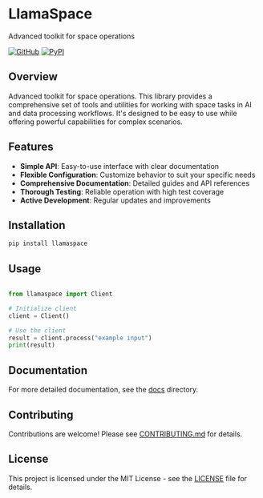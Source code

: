 # LlamaSpace

Advanced toolkit for space operations

[![GitHub](https://img.shields.io/github/license/llamasearchai/llamaspace)](https://github.com/llamasearchai/llamaspace/blob/main/LICENSE)
[![PyPI](https://img.shields.io/pypi/v/llamaspace.svg)](https://pypi.org/project/llamaspace/)

## Overview


Advanced toolkit for space operations. This library provides a comprehensive set of tools and utilities for
working with space tasks in AI and data processing workflows.
It's designed to be easy to use while offering powerful capabilities for complex scenarios.


## Features


- **Simple API**: Easy-to-use interface with clear documentation
- **Flexible Configuration**: Customize behavior to suit your specific needs
- **Comprehensive Documentation**: Detailed guides and API references
- **Thorough Testing**: Reliable operation with high test coverage
- **Active Development**: Regular updates and improvements


## Installation

```bash
pip install llamaspace
```

## Usage

```python

from llamaspace import Client

# Initialize client
client = Client()

# Use the client
result = client.process("example input")
print(result)

```

## Documentation

For more detailed documentation, see the [docs](docs/) directory.

## Contributing

Contributions are welcome! Please see [CONTRIBUTING.md](CONTRIBUTING.md) for details.

## License

This project is licensed under the MIT License - see the [LICENSE](LICENSE) file for details.
